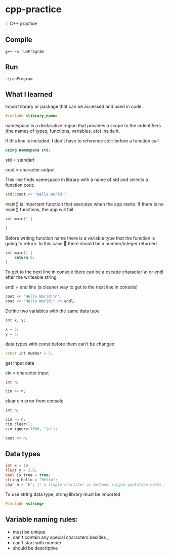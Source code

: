 # cpp-practice
💡 C++ practice

## Compile
```
g++ -o runProgram
```

## Run
```
.\runProgram
```

## What I learned

Import library or package that can be accessed and used in code.

```cpp 
#include <library_name>
```

namespace is a declarative region that provides a scope to the indentifiers (the names of types, functions, variables, etc) inside it.

If this line is included, I don't have to reference std:: before a function call

```cpp
using namespace std;
```

std = standart

cout = character output

This line finds namespace in <iostream> library with a name of std and selects a function cout:
```cpp
std::cout << "Hello World!"
```

main() is important function that executes when the app starts. If there is no main() functions, the app will fail
```cpp
int main() {
    
}
```

Before writing function name there is a variable type that the function is going to return. In this case 💼 there should be a number/integer returned.
```cpp
int main() {
    return 0;
}
```

To get to the next line in console there can be a escape character \n or endl after the writeable string

endl = end line (a cleaner way to get to the next line in console)

```cpp
cout << "Hello World!\n";
cout << "Hello World!" << endl;
```

Define two variables with the same data type

```cpp
int x, y;

x = 5;
y = 6;
```

data types with const before them can't be changed

```cpp
const int number = 5;
```

get input data

cin = character input
```cpp
int n;

cin >> n;
```

clear cin error from console
```cpp
int n;

cin >> n;
cin.clear();
cin.ignore(1000, '\n');

cout << n;
```

## Data types

```cpp
int x = 10;
float y = 3.6;
bool is_true = true;
string hello = "Hello";
char h = 'h'; // a single character in between single quotation marks ('')
```

To use string data type, string library must be imported

```cpp
#include <string>
```

## Variable naming rules:

* must be unique
* can't contain any special characters besides _
* can't start with number
* should be descriptive